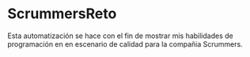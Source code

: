 # ScrummersReto
Esta automatización se hace con el fin de mostrar mis habilidades de programación en en escenario de calidad para la compañia Scrummers.

